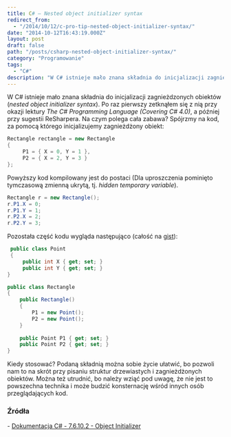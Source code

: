 ```yaml
---
title: C# — Nested object initializer syntax
redirect_from: 
  - "/2014/10/12/c-pro-tip-nested-object-initializer-syntax/"
date: "2014-10-12T16:43:19.000Z"
layout: post
draft: false
path: "/posts/csharp-nested-object-initializer-syntax/"
category: "Programowanie"
tags:
  - "C#"
description: "W C# istnieje mało znana składnia do inicjalizacji zagnieżdzonych obiektów (nested object initializer syntax)."
---
```


W C# istnieje mało znana składnia do inicjalizacji zagnieżdzonych obiektów (_nested object initializer syntax_). Po raz pierwszy zetknąłem się z nią przy okazji lektury _The C# Programming Language (Covering C# 4.0)_, a później przy sugestii ReSharpera. Na czym polega cała zabawa? Spójrzmy na kod, za pomocą którego inicjalizujemy zagnieżdżony obiekt: 

```csharp
Rectangle rectangle = new Rectangle
{
     P1 = { X = 0, Y = 1 },
     P2 = { X = 2, Y = 3 }
}; 
```

 Powyższy kod kompilowany jest do postaci (Dla uproszczenia pominięto tymczasową zmienną ukrytą, tj. _hidden temporary variable_).

```csharp
Rectangle r = new Rectangle(); 
r.P1.X = 0;
r.P1.Y = 1;
r.P2.X = 2;
r.P2.Y = 3; 
```

 Pozostała część kodu wygląda następująco (całość na [gist](https://gist.github.com/dariusz-wozniak/3cc70aa649761d6a0076 "gist")): 

```csharp
 public class Point
 {
     public int X { get; set; }
     public int Y { get; set; }
}

public class Rectangle
{
    public Rectangle()
    {
        P1 = new Point();
        P2 = new Point();
    }
    
    public Point P1 { get; set; }
    public Point P2 { get; set; } 
} 
```

 Kiedy stosować? Podaną składnią można sobie życie ułatwić, bo pozwoli nam to na skrót przy pisaniu struktur drzewiastych i zagnieżdżonych obiektów. Można też utrudnić, bo należy wziąć pod uwagę, że nie jest to powszechna technika i może budzić konsternację wśród innych osób przeglądających kod.


### Źródła

\- [Dokumentacja C# - 7.6.10.2 - Object Initializer](http://books.google.pl/books?id=s-IH_x6ytuQC&pg=PT434&lpg=PT434&dq=nested+7.6.10.2&source=bl&ots=ls631RfRfU&sig=v_7KJ_JymXXQklwPtdjQ5lR9hXY&hl=pl&sa=X&ei=kqE6VPeQEZOxabzpgrgI&ved=0CEAQ6AEwBA#v=onepage&q=nested%207.6.10.2&f=false)